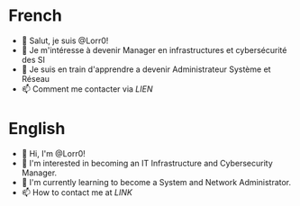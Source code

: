 # French
- 👋 Salut, je suis @Lorr0!
- 👀 Je m'intéresse à devenir Manager en infrastructures et cybersécurité des SI
- 🌱 Je suis en train d'apprendre a devenir Administrateur Système et Réseau
- 📫 Comment me contacter via *LIEN*

# English
- 👋 Hi, I'm @Lorr0!
- 👀 I'm interested in becoming an IT Infrastructure and Cybersecurity Manager.
- 🌱 I'm currently learning to become a System and Network Administrator.
- 📫 How to contact me at *LINK*
